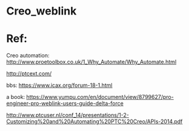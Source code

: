 # Creo_weblink

# Ref:
Creo automation:
http://www.proetoolbox.co.uk/1_Why_Automate/Why_Automate.html

http://ptcext.com/

bbs:
https://www.icax.org/forum-18-1.html


a book: 
https://www.yumpu.com/en/document/view/8799627/pro-engineer-pro-weblink-users-guide-delta-force

http://www.ptcuser.nl/conf_14/presentations/1-2-Customizing%20and%20Automating%20PTC%20Creo/APIs-2014.pdf
